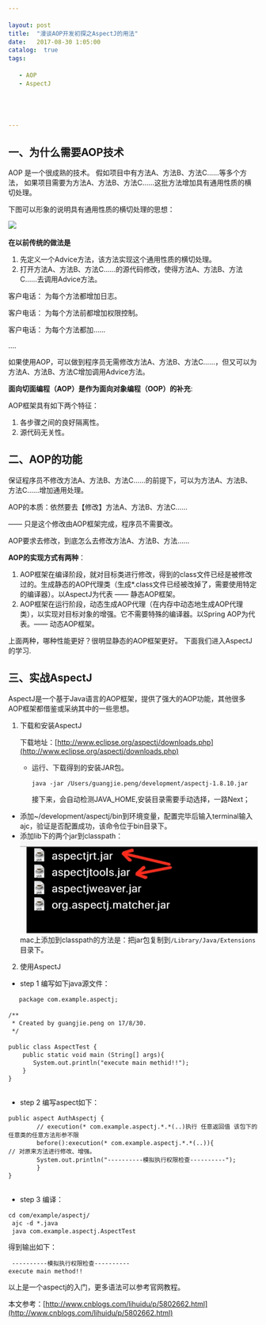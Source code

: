 ```yaml
---

layout: post
title:  "漫谈AOP开发初探之AspectJ的用法"
date:   2017-08-30 1:05:00
catalog:  true
tags:

   - AOP
   - AspectJ
   
   
       
   
---
```


## 一、为什么需要AOP技术

AOP 是一个很成熟的技术。
假如项目中有方法A、方法B、方法C……等多个方法，
如果项目需要为方法A、方法B、方法C……这批方法增加具有通用性质的横切处理。
 
下图可以形象的说明具有通用性质的横切处理的思想：

![](http://img1.ph.126.net/KYJQyy-_cxnnvvpbgZoXgw==/2865978212885316121.png?_=5802662)

**在以前传统的做法是**
 

1. 先定义一个Advice方法，该方法实现这个通用性质的横切处理。
2. 打开方法A、方法B、方法C……的源代码修改，使得方法A、方法B、方法C……去调用Advice方法。

客户电话： 为每个方法都增加日志。

客户电话： 为每个方法前都增加权限控制。

客户电话： 为每个方法都加……

….

如果使用AOP，可以做到程序员无需修改方法A、方法B、方法C……，但又可以为方法A、方法B、方法C增加调用Advice方法。

**面向切面编程（AOP）是作为面向对象编程（OOP）的补充**:

AOP框架具有如下两个特征：

1. 各步骤之间的良好隔离性。
2. 源代码无关性。

## 二、AOP的功能

保证程序员不修改方法A、方法B、方法C……的前提下，可以为方法A、方法B、方法C……增加通用处理。

AOP的本质：依然要去【修改】方法A、方法B、方法C……

—— 只是这个修改由AOP框架完成，程序员不需要改。

AOP要求去修改，到底怎么去修改方法A、方法B、方法……

**AOP的实现方式有两种**：

1. AOP框架在编译阶段，就对目标类进行修改，得到的class文件已经是被修改过的。生成静态的AOP代理类（生成*.class文件已经被改掉了，需要使用特定的编译器）。以AspectJ为代表 —— 静态AOP框架。
2. AOP框架在运行阶段，动态生成AOP代理（在内存中动态地生成AOP代理类），以实现对目标对象的增强。它不需要特殊的编译器。以Spring AOP为代表。—— 动态AOP框架。
 
上面两种，哪种性能更好？很明显静态的AOP框架更好。
下面我们进入AspectJ的学习.


## 三、实战AspectJ

AspectJ是一个基于Java语言的AOP框架，提供了强大的AOP功能，其他很多AOP框架都借鉴或采纳其中的一些思想。

1. 下载和安装AspectJ
    
    下载地址：[http://www.eclipse.org/aspectj/downloads.php](http://www.eclipse.org/aspectj/downloads.php)
    - 运行、下载得到的安装JAR包。
      ```
      java -jar /Users/guangjie.peng/development/aspectj-1.8.10.jar
      ```
      接下来，会自动检测JAVA_HOME,安装目录需要手动选择，一路Next；
 - 添加~/development/aspectj/bin到环境变量，配置完毕后输入terminal输入ajc，验证是否配置成功，该命令位于bin目录下。
 - 添加lib下的两个jar到classpath：
   ![](media/15040666572272.jpg)
mac上添加到classpath的方法是：把jar包复制到`/Library/Java/Extensions`目录下。
    
    
2. 使用AspectJ
   
- step 1 编写如下java源文件：
   
```
   package com.example.aspectj;

/**
 * Created by guangjie.peng on 17/8/30.
 */

public class AspectTest {
    public static void main (String[] args){
       System.out.println("execute main methid!!");
    }
}
   
```

  -  step 2 编写aspect如下：

```   
public aspect AuthAspectj {
        // execution(* com.example.aspectj.*.*(..)执行 任意返回值 该包下的任意类的任意方法形参不限
        before():execution(* com.example.aspectj.*.*(..)){
// 对原来方法进行修改、增强。
        System.out.println("----------模拟执行权限检查----------");
        }
}
   
```

- step 3 编译：

```
cd com/example/aspectj/
 ajc -d *.java
 java com.example.aspectj.AspectTest
```

得到输出如下： 
 
```
 ----------模拟执行权限检查----------
execute main method!!

```  
   
以上是一个aspectj的入门，更多语法可以参考官网教程。

本文参考：[http://www.cnblogs.com/lihuidu/p/5802662.html](http://www.cnblogs.com/lihuidu/p/5802662.html)



